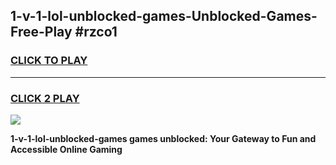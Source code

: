 
## 1-v-1-lol-unblocked-games-Unblocked-Games-Free-Play #rzco1
<h3>
<a href="https://us.freeplayer.one?title=1-v-1-lol-unblocked-games&ref=9M">CLICK TO PLAY</a></h3>
<hr>

<h3>
<a href="https://us.freeplayer.one?title=1-v-1-lol-unblocked-games&ref=9M">CLICK 2 PLAY</a>
  
</h3>

<a href="https://us.freeplayer.one?title=1-v-1-lol-unblocked-games&ref=9M"><img src="https://clearcache.store/games.png"></a>


**1-v-1-lol-unblocked-games games unblocked: Your Gateway to Fun and Accessible Online Gaming**
